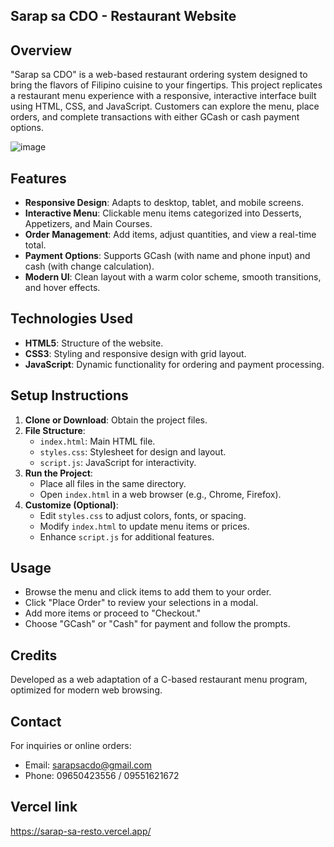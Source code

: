 ## Sarap sa CDO - Restaurant Website

## Overview
"Sarap sa CDO" is a web-based restaurant ordering system designed to bring the flavors of Filipino cuisine to your fingertips. This project replicates a restaurant menu experience with a responsive, interactive interface built using HTML, CSS, and JavaScript. Customers can explore the menu, place orders, and complete transactions with either GCash or cash payment options.

![image](https://github.com/user-attachments/assets/1bc392ed-e08e-444a-8389-40d17bca4fd1)

## Features
- **Responsive Design**: Adapts to desktop, tablet, and mobile screens.
- **Interactive Menu**: Clickable menu items categorized into Desserts, Appetizers, and Main Courses.
- **Order Management**: Add items, adjust quantities, and view a real-time total.
- **Payment Options**: Supports GCash (with name and phone input) and cash (with change calculation).
- **Modern UI**: Clean layout with a warm color scheme, smooth transitions, and hover effects.

## Technologies Used
- **HTML5**: Structure of the website.
- **CSS3**: Styling and responsive design with grid layout.
- **JavaScript**: Dynamic functionality for ordering and payment processing.

## Setup Instructions
1. **Clone or Download**: Obtain the project files.
2. **File Structure**:
   - `index.html`: Main HTML file.
   - `styles.css`: Stylesheet for design and layout.
   - `script.js`: JavaScript for interactivity.
3. **Run the Project**:
   - Place all files in the same directory.
   - Open `index.html` in a web browser (e.g., Chrome, Firefox).
4. **Customize (Optional)**:
   - Edit `styles.css` to adjust colors, fonts, or spacing.
   - Modify `index.html` to update menu items or prices.
   - Enhance `script.js` for additional features.

## Usage
- Browse the menu and click items to add them to your order.
- Click "Place Order" to review your selections in a modal.
- Add more items or proceed to "Checkout."
- Choose "GCash" or "Cash" for payment and follow the prompts.

## Credits
Developed as a web adaptation of a C-based restaurant menu program, optimized for modern web browsing.

## Contact
For inquiries or online orders:  
- Email: sarapsacdo@gmail.com  
- Phone: 09650423556 / 09551621672

## Vercel link
https://sarap-sa-resto.vercel.app/
